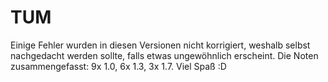 # TUM
Einige Fehler wurden in diesen Versionen nicht korrigiert, weshalb selbst nachgedacht werden sollte, falls etwas ungewöhnlich erscheint. Die Noten zusammengefasst: 9x 1.0, 6x 1.3, 3x 1.7.
Viel Spaß :D
